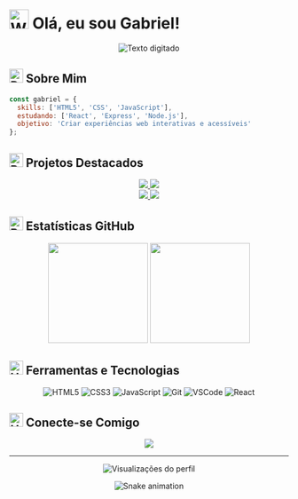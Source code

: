 # <img src="https://raw.githubusercontent.com/Tarikul-Islam-Anik/Animated-Fluent-Emojis/master/Emojis/Hand%20gestures/Waving%20Hand.png" alt="Waving Hand" width="35" height="35" /> Olá, eu sou Gabriel!

<div align="center">
  <img src="https://readme-typing-svg.herokuapp.com/?font=Fira+Code&pause=1000&color=3584E4&size=30&center=true&vCenter=true&width=600&lines=Desenvolvedor+Front-End;REACT+%7C+NODE+%7C+JavaScript;Apaixonado+por+criar+experiências+web" alt="Texto digitado">
</div>

## <img src="https://raw.githubusercontent.com/Tarikul-Islam-Anik/Animated-Fluent-Emojis/master/Emojis/Objects/Desktop%20Computer.png" alt="Desktop Computer" width="25" height="25" /> Sobre Mim

```javascript
const gabriel = {
  skills: ['HTML5', 'CSS', 'JavaScript'],
  estudando: ['React', 'Express', 'Node.js'],
  objetivo: 'Criar experiências web interativas e acessíveis'
};
```

## <img src="https://raw.githubusercontent.com/Tarikul-Islam-Anik/Animated-Fluent-Emojis/master/Emojis/Objects/Rocket.png" alt="Rocket" width="25" height="25" /> Projetos Destacados

<div align="center">
  <a href="https://github.com/GabrielDevelop777/pedido-via-wpp">
    <img src="https://github-readme-stats.vercel.app/api/pin/?username=GabrielDevelop777&repo=pedido-via-wpp&theme=tokyonight" />
  </a>
  <a href="https://github.com/GabrielDevelop777/gestor-de-tarefas">
    <img src="https://github-readme-stats.vercel.app/api/pin/?username=GabrielDevelop777&repo=gestor-de-tarefas&theme=tokyonight" />
  </a>
</div>

<div align="center">
  <a href="https://github.com/GabrielDevelop777/snake-game">
    <img src="https://github-readme-stats.vercel.app/api/pin/?username=GabrielDevelop777&repo=snake-game&theme=tokyonight" />
  </a>
  <a href="https://github.com/GabrielDevelop777/dev-previsao">
    <img src="https://github-readme-stats.vercel.app/api/pin/?username=GabrielDevelop777&repo=dev-previsao&theme=tokyonight" />
  </a>
</div>

## <img src="https://raw.githubusercontent.com/Tarikul-Islam-Anik/Animated-Fluent-Emojis/master/Emojis/Objects/Bar%20Chart.png" alt="Bar Chart" width="25" height="25" /> Estatísticas GitHub

<div align="center">
  <img height="180em" src="https://github-readme-stats.vercel.app/api?username=GabrielDevelop777&show_icons=true&theme=tokyonight&include_all_commits=true&count_private=true"/>
  <img height="180em" src="https://github-readme-stats.vercel.app/api/top-langs/?username=GabrielDevelop777&layout=compact&langs_count=7&theme=tokyonight"/>
</div>

## <img src="https://raw.githubusercontent.com/Tarikul-Islam-Anik/Animated-Fluent-Emojis/master/Emojis/Objects/Hammer%20and%20Wrench.png" alt="Hammer and Wrench" width="25" height="25" /> Ferramentas e Tecnologias

<div align="center">
  <img src="https://img.shields.io/badge/HTML5-E34F26?style=for-the-badge&logo=html5&logoColor=white" alt="HTML5"/>
  <img src="https://img.shields.io/badge/CSS3-1572B6?style=for-the-badge&logo=css3&logoColor=white" alt="CSS3"/>
  <img src="https://img.shields.io/badge/JavaScript-F7DF1E?style=for-the-badge&logo=javascript&logoColor=black" alt="JavaScript"/>
  <img src="https://img.shields.io/badge/Git-F05032?style=for-the-badge&logo=git&logoColor=white" alt="Git"/>
  <img src="https://img.shields.io/badge/Visual_Studio_Code-007ACC?style=for-the-badge&logo=visual-studio-code&logoColor=white" alt="VSCode"/>
  <img src="https://img.shields.io/badge/React-007ACC?style=for-the-badge&logo=react&logoColor=white" alt="React"/>
</div>

## <img src="https://raw.githubusercontent.com/Tarikul-Islam-Anik/Animated-Fluent-Emojis/master/Emojis/Hand%20gestures/Handshake.png" alt="Handshake" width="25" height="25" /> Conecte-se Comigo

<div align="center">
  <a href="https://linkedin.com/in/gabriel-alexandre-42ab3624a" target="_blank">
    <img src="https://img.shields.io/badge/-LinkedIn-%230077B5?style=for-the-badge&logo=linkedin&logoColor=white" target="_blank">
  </a>
  <!-- Adicione outras redes sociais conforme necessário -->
</div>

---

<div align="center">
  <img src="https://komarev.com/ghpvc/?username=GabrielDevelop777&color=blue&style=flat" alt="Visualizações do perfil"/>

  ![Snake animation](https://github.com/GabrielDevelop777/GabrielDevelop777/blob/output/github-contribution-grid-snake.svg)
</div>
